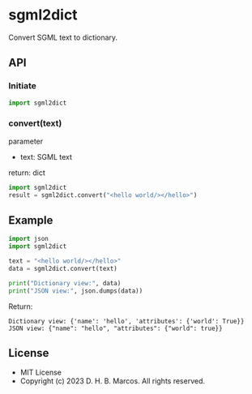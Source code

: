 # sgml2dict

Convert SGML text to dictionary.

## API

### Initiate

```py
import sgml2dict
```

### convert(text)

parameter
- text: SGML text

return: dict

```py
import sgml2dict
result = sgml2dict.convert("<hello world/></hello>")
```

## Example

```py
import json
import sgml2dict

text = "<hello world/></hello>"
data = sgml2dict.convert(text)

print("Dictionary view:", data)
print("JSON view:", json.dumps(data))
```

Return:
```
Dictionary view: {'name': 'hello', 'attributes': {'world': True}}
JSON view: {"name": "hello", "attributes": {"world": true}}
```

## License

 - MIT License
 - Copyright (c) 2023 D. H. B. Marcos. All rights reserved.
